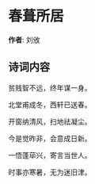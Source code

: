 # 春葺所居

**作者**: 刘攽

## 诗词内容

贫贱智不远，终年谋一身。

北堂甫成冬，西轩已送春。

开窗纳清风，扫地祛凝尘。

今是觉昨非，会意成日新。

一悟蓬荜兴，寄言当世人。

时事亦寒暑，无为迷旧津。

